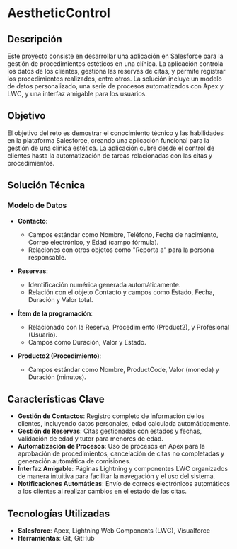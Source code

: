 # AestheticControl

## Descripción

Este proyecto consiste en desarrollar una aplicación en Salesforce para la gestión de procedimientos estéticos en una clínica. La aplicación controla los datos de los clientes, gestiona las reservas de citas, y permite registrar los procedimientos realizados, entre otros. La solución incluye un modelo de datos personalizado, una serie de procesos automatizados con Apex y LWC, y una interfaz amigable para los usuarios.

## Objetivo

El objetivo del reto es demostrar el conocimiento técnico y las habilidades en la plataforma Salesforce, creando una aplicación funcional para la gestión de una clínica estética. La aplicación cubre desde el control de clientes hasta la automatización de tareas relacionadas con las citas y procedimientos.

## Solución Técnica

### Modelo de Datos

- **Contacto**: 
  - Campos estándar como Nombre, Teléfono, Fecha de nacimiento, Correo electrónico, y Edad (campo fórmula).
  - Relaciones con otros objetos como "Reporta a" para la persona responsable.

- **Reservas**:
  - Identificación numérica generada automáticamente.
  - Relación con el objeto Contacto y campos como Estado, Fecha, Duración y Valor total.

- **Ítem de la programación**:
  - Relacionado con la Reserva, Procedimiento (Product2), y Profesional (Usuario).
  - Campos como Duración, Valor y Estado.

- **Producto2 (Procedimiento)**:
  - Campos estándar como Nombre, ProductCode, Valor (moneda) y Duración (minutos).

## Características Clave

- **Gestión de Contactos**: Registro completo de información de los clientes, incluyendo datos personales, edad calculada automáticamente.
- **Gestión de Reservas**: Citas gestionadas con estados y fechas, validación de edad y tutor para menores de edad.
- **Automatización de Procesos**: Uso de procesos en Apex para la aprobación de procedimientos, cancelación de citas no completadas y generación automática de comisiones.
- **Interfaz Amigable**: Páginas Lightning y componentes LWC organizados de manera intuitiva para facilitar la navegación y el uso del sistema.
- **Notificaciones Automáticas**: Envío de correos electrónicos automáticos a los clientes al realizar cambios en el estado de las citas.

## Tecnologías Utilizadas

- **Salesforce**: Apex, Lightning Web Components (LWC), Visualforce
- **Herramientas**: Git, GitHub